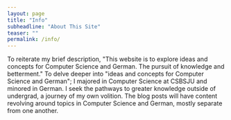 ```yaml
---
layout: page
title: "Info"
subheadline: "About This Site"
teaser: ""
permalink: /info/
---
```

To reiterate my brief description, "This website is to explore ideas and concepts for Computer Science and German. The pursuit of knowledge and betterment." To delve deeper into "ideas and concepts for Computer Science and German"; I majored in Computer Science at CSBSJU and minored in German. I seek the pathways to greater knowledge outside of undergrad, a journey of my own volition. The blog posts will have content revolving around topics in Computer Science and German, mostly separate from one another.
